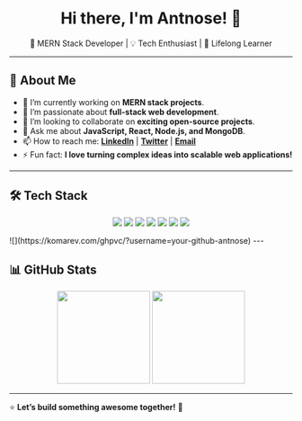 <h1 align="center">Hi there, I'm Antnose! 👋</h1>

<p align="center">
  🚀 MERN Stack Developer | 💡 Tech Enthusiast | 🎯 Lifelong Learner
</p>

---

## 🌟 About Me  
- 🔭 I’m currently working on **MERN stack projects**.  
- 🌱 I’m passionate about **full-stack web development**.  
- 👯 I’m looking to collaborate on **exciting open-source projects**.  
- 💬 Ask me about **JavaScript, React, Node.js, and MongoDB**.  
- 📫 How to reach me: **[LinkedIn](https://www.linkedin.com/in/antnose/)** | **[Twitter](#)** | **[Email](#)**  
- ⚡ Fun fact: **I love turning complex ideas into scalable web applications!**  

---

## 🛠 Tech Stack  
<p align="center">
  <img src="https://img.shields.io/badge/HTML5-%23E34F26.svg?style=for-the-badge&logo=html5&logoColor=white" />
  <img src="https://img.shields.io/badge/CSS3-%231572B6.svg?style=for-the-badge&logo=css3&logoColor=white" />
  <img src="https://img.shields.io/badge/JavaScript-%23F7DF1E.svg?style=for-the-badge&logo=javascript&logoColor=black" />
  <img src="https://img.shields.io/badge/React-%2361DAFB.svg?style=for-the-badge&logo=react&logoColor=black" />
  <img src="https://img.shields.io/badge/Node.js-%23339933.svg?style=for-the-badge&logo=node.js&logoColor=white" />
  <img src="https://img.shields.io/badge/Express.js-%23000000.svg?style=for-the-badge&logo=express&logoColor=white" />
  <img src="https://img.shields.io/badge/MongoDB-%2347A248.svg?style=for-the-badge&logo=mongodb&logoColor=white" />
</p>
![](https://komarev.com/ghpvc/?username=your-github-antnose)
---

## 📊 GitHub Stats  
<p align="center">
  <img src="https://github-readme-stats.vercel.app/api?username=antnose&show_icons=true&theme=radical" height="165">
  <img src="https://github-readme-streak-stats.herokuapp.com/?user=antnose&theme=radical" height="165">
</p>

---

⭐ **Let’s build something awesome together!** 🚀  
